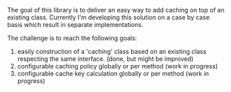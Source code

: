 The goal of this library is to deliver an easy way to add caching on top of an existing class.
Currently I'm developing this solution on a case by case basis which result in separate implementations.

The challenge is to reach the following goals:
1. easily construction of a 'caching' class based on an existing class respecting the same interface. (done, but might be improved)
2. configurable caching policy globally or per method (work in progress)
3. configurable cache key calculation globally or per method (work in progress)
